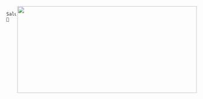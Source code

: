 
<img align="right" src="https://github-readme-stats.vercel.app/api/top-langs/?username=Peekaey&theme=tokyonight&layout=compact&langs_count=6" height="230" width="475">

```
Salutations 👋


   
         




```



> 

<!--
**Peekaayy/Peekaayy** is a ✨ _special_ ✨ repository because its `README.md` (this file) appears on your GitHub profile.


Here are some ideas to get you started:

- 🔭 I’m currently working on ...
- 🌱 I’m currently learning ...
- 👯 I’m looking to collaborate on ...
- 🤔 I’m looking for help with ...
- 💬 Ask me about ...
- 📫 How to reach me: ...
- 😄 Pronouns: ...
- ⚡ Fun fact: ...
-->
